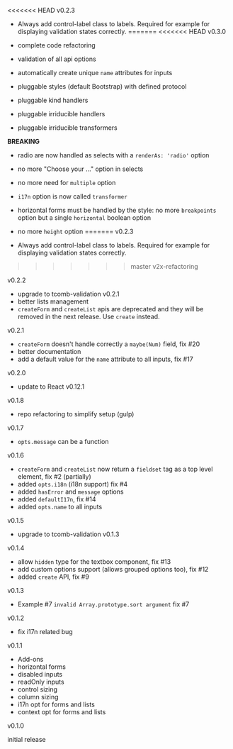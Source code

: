 <<<<<<< HEAD
v0.2.3

- Always add control-label class to labels. Required for example for displaying validation states correctly.
=======
<<<<<<< HEAD
v0.3.0

- complete code refactoring
- validation of all api options
- automatically create unique `name` attributes for inputs
- pluggable styles (default Bootstrap) with defined protocol
- pluggable kind handlers
- pluggable irriducible handlers
- pluggable irriducible transformers

**BREAKING**

- radio are now handled as selects with a `renderAs: 'radio'` option
- no more "Choose your ..." option in selects
- no more need for `multiple` option
- `i17n` option is now called `transformer`
- horizontal forms must be handled by the style: no more `breakpoints` option but a single `horizontal` boolean option
- no more `height` option
=======
v0.2.3

- Always add control-label class to labels. Required for example for displaying validation states correctly.
>>>>>>> master
>>>>>>> v2x-refactoring

v0.2.2

- upgrade to tcomb-validation v0.2.1
- better lists management
- `createForm` and `createList` apis are deprecated and they will be removed in the next release. Use `create` instead.

v0.2.1

- `createForm` doesn't handle correctly a `maybe(Num)` field, fix #20
- better documentation
- add a default value for the `name` attribute to all inputs, fix #17

v0.2.0

- update to React v0.12.1

v0.1.8

- repo refactoring to simplify setup (gulp)

v0.1.7

- `opts.message` can be a function

v0.1.6

- `createForm` and `createList` now return a `fieldset` tag as a top level element, fix #2 (partially)
- added `opts.i18n` (i18n support) fix #4
- added `hasError` and `message` options
- added `defaultI17n`, fix #14
- added `opts.name` to all inputs

v0.1.5

- upgrade to tcomb-validation v0.1.3

v0.1.4

- allow `hidden` type for the textbox component, fix #13
- add custom options support (allows grouped options too), fix #12
- added `create` API, fix #9

v0.1.3

- Example #7 `invalid Array.prototype.sort argument` fix #7

v0.1.2

- fix i17n related bug

v0.1.1

- Add-ons
- horizontal forms
- disabled inputs
- readOnly inputs
- control sizing
- column sizing
- i17n opt for forms and lists
- context opt for forms and lists

v0.1.0

initial release
